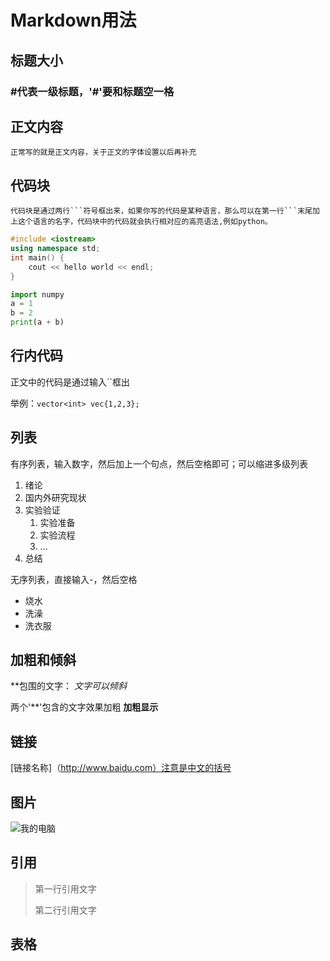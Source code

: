 # Markdown用法

## 标题大小

### #代表一级标题，'#'要和标题空一格

## 正文内容
    正常写的就是正文内容，关于正文的字体设置以后再补充
## 代码块
    代码块是通过两行```符号框出来，如果你写的代码是某种语言，那么可以在第一行```末尾加上这个语言的名字，代码块中的代码就会执行相对应的高亮语法,例如python。
``` c++
#include <iostream>
using namespace std;
int main() {
    cout << hello world << endl;
}
```
``` python
import numpy
a = 1
b = 2
print(a + b)
```

## 行内代码
正文中的代码是通过输入``框出

举例：`` vector<int> vec{1,2,3}; ``

## 列表
有序列表，输入数字，然后加上一个句点，然后空格即可；可以缩进多级列表

1. 绪论
2. 国内外研究现状
3. 实验验证
   1. 实验准备
   2. 实验流程
   3. ...
4. 总结

无序列表，直接输入-，然后空格
- 烧水
- 洗澡
- 洗衣服

## 加粗和倾斜
**包围的文字： *文字可以倾斜*

两个'**'包含的文字效果加粗 **加粗显示** 


## 链接
[链接名称]（http://www.baidu.com）注意是中文的括号
## 图片
![我的电脑](C:\Users\lijie.000\Pictures\2020-08\test.jpg)

## 引用
> 第一行引用文字
> 
> 第二行引用文字
## 表格
